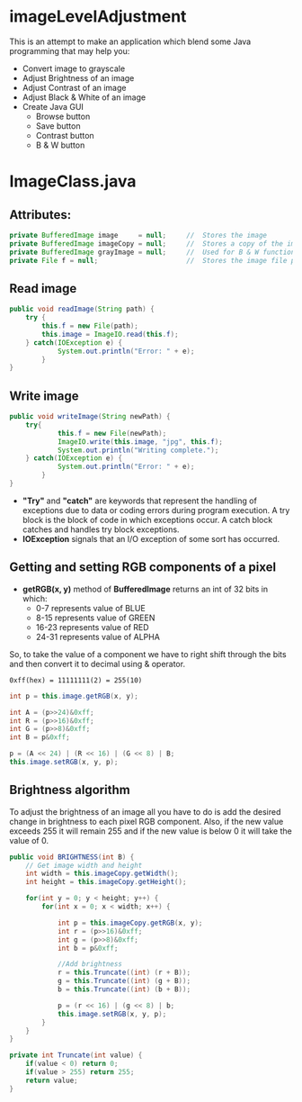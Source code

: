 # imageLevelAdjustment

This is an attempt to make an application which blend some Java programming that may help you:
  - Convert image to grayscale
  - Adjust Brightness of an image
  - Adjust Contrast of an image
  - Adjust Black & White of an image
  - Create Java GUI
    - Browse button
    - Save button
    - Contrast button
    - B & W button


# ImageClass.java

## Attributes:
```java
private BufferedImage image     = null;     //  Stores the image
private BufferedImage imageCopy = null;     //  Stores a copy of the image
private BufferedImage grayImage = null;     //  Used for B & W function
private File f = null;                      //  Stores the image file path
```
## Read image
```java
public void readImage(String path) {
	try {
	    this.f = new File(path);
	    this.image = ImageIO.read(this.f);
  	} catch(IOException e) {
      		System.out.println("Error: " + e);
    	}
}
```
## Write image
```java
public void writeImage(String newPath) {
	try{
    		this.f = new File(newPath);  
    		ImageIO.write(this.image, "jpg", this.f);
    		System.out.println("Writing complete.");
  	} catch(IOException e) {
      		System.out.println("Error: " + e);
    	}
}
```
* **"Try"** and **"catch"** are keywords that represent the handling of exceptions due to data or coding errors during program execution. A try block is the block of code in which exceptions occur. A catch block catches and handles try block exceptions.
* **IOException** signals that an I/O exception of some sort has occurred.
## Getting and setting RGB components of a pixel
* **getRGB(x, y)** method of **BufferedImage** returns an int of 32 bits in which:
  - 0-7 represents value of BLUE
  - 8-15 represents value of GREEN
  - 16-23 represents value of RED
  - 24-31 represents value of ALPHA
  
So, to take the value of a component we have to right shift through the bits and then convert it to decimal using & operator.

```
0xff(hex) = 11111111(2) = 255(10)
```

```java
int p = this.image.getRGB(x, y);

int A = (p>>24)&0xff;
int R = (p>>16)&0xff;
int G = (p>>8)&0xff;
int B = p&0xff;

p = (A << 24) | (R << 16) | (G << 8) | B;
this.image.setRGB(x, y, p);
```
## Brightness algorithm
  To adjust the brightness of an image all you have to do is add the desired change in brightness to each pixel RGB component. Also, if the new value exceeds 255 it will remain 255 and if the new value is below 0 it will take the value of 0.
  
```java
public void BRIGHTNESS(int B) {
	// Get image width and height
	int width = this.imageCopy.getWidth();
	int height = this.imageCopy.getHeight();

	for(int y = 0; y < height; y++) {
		for(int x = 0; x < width; x++) {

			int p = this.imageCopy.getRGB(x, y);
			int r = (p>>16)&0xff;
			int g = (p>>8)&0xff;
			int b = p&0xff;

			//Add brightness
			r = this.Truncate((int) (r + B));
			g = this.Truncate((int) (g + B));
			b = this.Truncate((int) (b + B));

			p = (r << 16) | (g << 8) | b;
			this.image.setRGB(x, y, p);
		}
	}
}

private int Truncate(int value) {
	if(value < 0) return 0;
	if(value > 255) return 255;
	return value;
}
```
